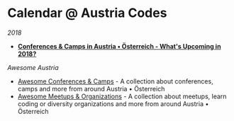 # Calendar @ Austria Codes

_2018_

- [**Conferences & Camps in Austria • Österreich - What's Upcoming in 2018?**](2018.md)


_Awesome Austria_

- [Awesome Conferences & Camps](CONFERENCES.md) - A collection about conferences, camps and more from around Austria • Österreich
- [Awesome Meetups & Organizations](MEETUPS.md) - A collection about meetups, learn coding or diversity organizations and more from around Austria • Österreich
